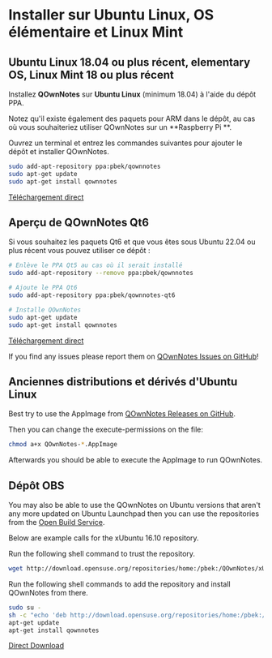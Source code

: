 # Installer sur Ubuntu Linux, OS élémentaire et Linux Mint

## Ubuntu Linux 18.04 ou plus récent, elementary OS, Linux Mint 18 ou plus récent

Installez **QOwnNotes** sur **Ubuntu Linux** (minimum 18.04) à l'aide du dépôt PPA.

Notez qu'il existe également des paquets pour ARM dans le dépôt, au cas où vous souhaiteriez utiliser QOwnNotes sur un **Raspberry Pi **.

Ouvrez un terminal et entrez les commandes suivantes pour ajouter le dépôt et installer QOwnNotes.

```bash
sudo add-apt-repository ppa:pbek/qownnotes
sudo apt-get update
sudo apt-get install qownnotes
```

[Téléchargement direct](https://launchpad.net/~pbek/+archive/ubuntu/qownnotes/+packages)

## Aperçu de QOwnNotes Qt6

Si vous souhaitez les paquets Qt6 et que vous êtes sous Ubuntu 22.04 ou plus récent vous pouvez utiliser ce dépôt :

```bash
# Enlève le PPA Qt5 au cas où il serait installé
sudo add-apt-repository --remove ppa:pbek/qownnotes

# Ajoute le PPA Qt6
sudo add-apt-repository ppa:pbek/qownnotes-qt6

# Installe QOwnNotes
sudo apt-get update
sudo apt-get install qownnotes
```

[Téléchargement direct](https://launchpad.net/~pbek/+archive/ubuntu/qownnotes-qt6/+packages)

If you find any issues please report them on [QOwnNotes Issues on GitHub](https://github.com/pbek/QOwnNotes/issues)!

## Anciennes distributions et dérivés d'Ubuntu Linux

Best try to use the AppImage from [QOwnNotes Releases on GitHub](https://github.com/pbek/QOwnNotes/releases).

Then you can change the execute-permissions on the file:

```bash
chmod a+x QOwnNotes-*.AppImage
```

Afterwards you should be able to execute the AppImage to run QOwnNotes.

## Dépôt OBS

You may also be able to use the QOwnNotes on Ubuntu versions that aren't any more updated on Ubuntu Launchpad then you can use the repositories from the [Open Build Service](https://build.opensuse.org/package/show/home:pbek:QOwnNotes/desktop).

Below are example calls for the xUbuntu 16.10 repository.

Run the following shell command to trust the repository.

```bash
wget http://download.opensuse.org/repositories/home:/pbek:/QOwnNotes/xUbuntu_16.10/Release.key -O - | sudo apt-key add -
```

Run the following shell commands to add the repository and install QOwnNotes from there.

```bash
sudo su -
sh -c "echo 'deb http://download.opensuse.org/repositories/home:/pbek:/QOwnNotes/xUbuntu_16.10/ /' >> /etc/apt/sources.list.d/qownnotes.list"
apt-get update
apt-get install qownnotes
```

[Direct Download](https://download.opensuse.org/repositories/home:/pbek:/QOwnNotes/xUbuntu_16.10)
